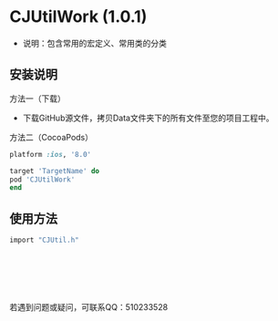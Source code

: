 # CJUtilWork (1.0.1)

- 说明：包含常用的宏定义、常用类的分类

## 安装说明

方法一（下载）</br>
- 下载GitHub源文件，拷贝Data文件夹下的所有文件至您的项目工程中。

方法二（CocoaPods）</br>
```ruby
platform :ios, '8.0'

target 'TargetName' do
pod 'CJUtilWork'
end
```

## 使用方法

```objective-c
import "CJUtil.h"
```
</br></br></br></br></br>
若遇到问题或疑问，可联系QQ：510233528
